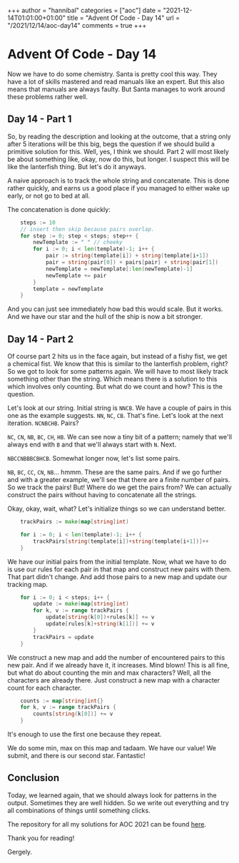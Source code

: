 +++
author = "hannibal"
categories = ["aoc"]
date = "2021-12-14T01:01:00+01:00"
title = "Advent Of Code - Day 14"
url = "/2021/12/14/aoc-day14"
comments = true
+++

# Advent Of Code - Day 14

Now we have to do some chemistry. Santa is pretty cool this way. They have a lot of skills mastered and read manuals
like an expert. But this also means that manuals are always faulty. But Santa manages to work around these problems
rather well.

## Day 14 - Part 1

So, by reading the description and looking at the outcome, that a string only after 5 iterations will be this big, begs
the question if we should build a primitive solution for this. Well, yes, I think we should. Part 2 will most likely be
about something like, okay, now do this, but longer. I suspect this will be like the lanterfish thing. But let's do it
anyways.

A naive approach is to track the whole string and concatenate. This is done rather quickly, and earns us a good place
if you managed to either wake up early, or not go to bed at all.

The concatenation is done quickly:

```go
	steps := 10
	// insert then skip because pairs overlap.
	for step := 0; step < steps; step++ {
		newTemplate := " " // cheeky
		for i := 0; i < len(template)-1; i++ {
			pair := string(template[i]) + string(template[i+1])
			pair = string(pair[0]) + pairs[pair] + string(pair[1])
			newTemplate = newTemplate[:len(newTemplate)-1]
			newTemplate += pair
		}
		template = newTemplate
	}
```

And you can just see immediately how bad this would scale. But it works. And we have our star and the hull of the ship
is now a bit stronger.

## Day 14 - Part 2

Of course part 2 hits us in the face again, but instead of a fishy fist, we get a chemical fist. We know that this is
similar to the lanterfish problem, right? So we got to look for some patterns again. We will have to most likely track
something other than the string. Which means there is a solution to this which involves only counting. But what do we
count and how? This is the question.

Let's look at our string. Initial string is `NNCB`. We have a couple of pairs in this one as the example suggests.
`NN`, `NC`, `CB`. That's fine. Let's look at the next iteration. `NCNBCHB`. Pairs?

`NC`, `CN`, `NB`, `BC`, `CH`, `HB`. We can see now a tiny bit of a pattern; namely that we'll always end with `B` and
that we'll always start with `N`. Next.

`NBCCNBBBCBHCB`. Somewhat longer now, let's list some pairs.

`NB`, `BC`, `CC`, `CN`, `NB`... hmmm. These are the same pairs. And if we go further and with a greater example, we'll
see that there are a finite number of pairs. So we track the pairs! But! Where do we get the pairs from? We can actually
construct the pairs without having to concatenate all the strings.

Okay, okay, wait, what? Let's initialize things so we can understand better.

```go
	trackPairs := make(map[string]int)

	for i := 0; i < len(template)-1; i++ {
		trackPairs[string(template[i])+string(template[i+1])]++
	}
```

We have our initial pairs from the initial template. Now, what we have to do is use our rules for each pair in that map
and construct new pairs with them. That part didn't change. And add those pairs to a new map and update our tracking map.

```go
	for i := 0; i < steps; i++ {
		update := make(map[string]int)
		for k, v := range trackPairs {
			update[string(k[0])+rules[k]] += v
			update[rules[k]+string(k[1])] += v
		}
		trackPairs = update
	}
```

We construct a new map and add the number of encountered pairs to this new pair. And if we already have it, it increases.
Mind blown! This is all fine, but what do about counting the min and max characters? Well, all the characters are
already there. Just construct a new map with a character count for each character.

```go
	counts := map[string]int{}
	for k, v := range trackPairs {
		counts[string(k[0])] += v
	}
```

It's enough to use the first one because they repeat.

We do some min, max on this map and tadaam. We have our value! We submit, and there is our second star. Fantastic!

## Conclusion

Today, we learned again, that we should always look for patterns in the output. Sometimes they are well hidden. So we
write out everything and try all combinations of things until something clicks.

The repository for all my solutions for AOC 2021 can be found [here](https://github.com/Skarlso/aoc2021).

Thank you for reading!

Gergely.
